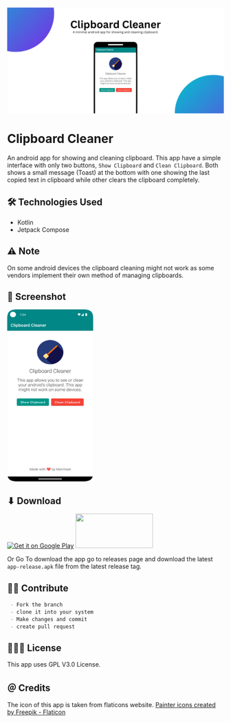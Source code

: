 ![Banner](/images/banner.png)
# Clipboard Cleaner

An android app for showing and cleaning clipboard. This app have a simple interface with only two
buttons, `Show Clipboard` and `Clean Clipboard`. Both shows a small message (Toast) at the bottom with
one showing the last copied text in clipboard while other clears the clipboard completely.

## 🛠️ Technologies Used 
- Kotlin
- Jetpack Compose

## ⚠️ Note
On some android devices the clipboard cleaning might not work as some vendors implement their own method of managing clipboards.

## 🌠 Screenshot
<img src="./screenshots/screenshot2.png" height="400px" width="200px">

## ⬇ Download

<a href='https://play.google.com/store/apps/details?id=com.thatsmanmeet.clipboardcleaner&pcampaignid=pcampaignidMKT-Other-global-all-co-prtnr-py-PartBadge-Mar2515-1'><img alt='Get it on Google Play' src='https://play.google.com/intl/en_us/badges/static/images/badges/en_badge_web_generic.png' width="180px" height="80px"/></a>
<a href="https://apt.izzysoft.de/fdroid/index/apk/com.thatsmanmeet.clipboardcleaner" target="_blank"><img src="https://gitlab.com/IzzyOnDroid/repo/-/raw/master/assets/IzzyOnDroid.png" width="180px" height="80px"/></a>

Or Go To download the app go to releases page and download the latest `app-release.apk` file from the latest release tag.

## 🤝🏻 Contribute
```markdown
 - Fork the branch
 - clone it into your system
 - Make changes and commit  
 - create pull request
```

## 👨🏼‍⚖️ License

This app uses GPL V3.0 License.

## ＠ Credits

The icon of this app is taken from flaticons website.
<a href="https://www.flaticon.com/free-icons/painter" title="painter icons">Painter icons created by Freepik - Flaticon</a>
